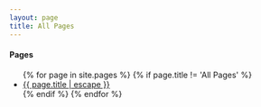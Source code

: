 ```yaml
---
layout: page
title: All Pages
---
```


#### Pages

<!-- had to use HTML here, markdown loop gave weird spacing -->
<ul>
{% for page in site.pages %}
	{% if page.title != 'All Pages' %}
	 	<li>
    		<a href="{{ page.url | relative_url }}">{{ page.title | escape }}</a>
  		</li>
  	{% endif %}
{% endfor %}
</ul>
